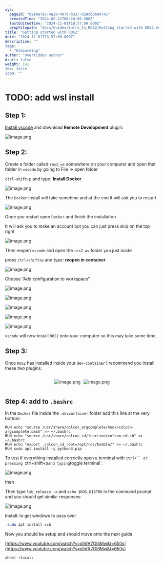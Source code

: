 ```yaml
---
sys:
  pageId: "89e0a78c-4e2b-4070-b327-d28cb0694742"
  createdTime: "2024-08-21T00:24:00.000Z"
  lastEditedTime: "2024-11-01T18:57:00.000Z"
  propFilepath: "docs/Guides/intro_to_ROS2/Getting started with ROS2.md"
title: "Getting started with ROS2"
date: "2024-11-01T18:57:00.000Z"
description: ""
tags:
  - "Onboarding"
author: "Overridden author"
draft: false
weight: 141
toc: false
icon: ""
---
```


# TODO: add wsl install

## Step 1:

[Install vscode](https://code.visualstudio.com/download) and download **Remote Development** plugin:

![image.png](https://prod-files-secure.s3.us-west-2.amazonaws.com/d518164a-d88e-44d1-a4ee-3adb3bd8bce0/efb52993-1881-4a40-b95e-6f020334f022/image.png?X-Amz-Algorithm=AWS4-HMAC-SHA256&X-Amz-Content-Sha256=UNSIGNED-PAYLOAD&X-Amz-Credential=ASIAZI2LB46622SYFUAZ%2F20250411%2Fus-west-2%2Fs3%2Faws4_request&X-Amz-Date=20250411T061223Z&X-Amz-Expires=3600&X-Amz-Security-Token=IQoJb3JpZ2luX2VjED4aCXVzLXdlc3QtMiJIMEYCIQDG9JdIeyo3Uv5S5Ptqo3d4XdMFyzQ8PxUqRMaeT7TGOgIhALm3OnmSh3YsRhBx98NOa06oXIpg4EwMnq%2BMHeMhgz0EKogECLf%2F%2F%2F%2F%2F%2F%2F%2F%2F%2FwEQABoMNjM3NDIzMTgzODA1Igw0HiEniSY6FvPapw4q3APOjVcQ%2BN0g%2B3cnHxhFysCMX3wr6Bn53ZKOFkeXGwIRdUgEgMS5qFFlsEC6fuLDcVznTbn81ffki1dF%2FTiRXmtglr3fVyTjI0YbGmNPjovPQBgSXeURoOrJpcPMjAOMaMl6CJ1VDkCFpDWCKBZgNlhG0ox6p9R7RkNzWwRpPtrpagkQTlnGI0zOG%2FA28pjmiJYUtXX3Y8or9pRvIyyVi9BgbKuFvCxe%2BFLS%2FRkuua%2FHnP2WItwPp1lF57guN4nE4N1nFoQtJJRmBW3jbISZNIGboMVPanmrALRnFa3vhUGJrCD6gFEtacPnNXHsVxa10m%2FuDQdHqJz97uW3%2BTLyU4wSXcnqijQ9YfKWbj6rAFuzPwHB13vAgvM0%2F3pO67NCCaZgYsv%2ByFOFD1s0qxoznFmFbjGZSYB%2BWY5vUu3D5Qvy7CmG18GJfak274qnb8QXAgSz3BLQRtzhklIbE%2FrNY6ZO5udg0UpL4IzwgAKWplUcKJZ096PP9iOnKpv0I6T0Yl8ddsn9kqGBLX1H62EmOLGFxEgsCvpd6IGL7AM%2FE5YvQ1BarjHiY2UwWXikyIBUO9dwzN12BS4PLfGCZQW7K2Un5HqcEGTSHnhyHcvD2up56u9G1HMN6SeuNRiSBDDp3eK%2FBjqkAW6H4h8YCZ1QQkCb1HWVq1m95vVUwiq3PjXN5vWr%2BwujiHrurSwf666w3qVDAHZx6%2F69qIPlPBF0eeHIwHesJsJisXEjJOiMngTRICKAWilYu9JBIiY%2F8%2FFfI3k9eo430MPlfafKswfA8DCw0OT4POJaw6JvudBqBV8vwBjFfzus8Rmh6tpXE7yUwCJwtBmnumTuJh7q1x1abYUcZXWObZAHUYwL&X-Amz-Signature=01e270af9301f49676e3fc1d8cd835c9855953e57000fe46ab43921dc32b20da&X-Amz-SignedHeaders=host&x-id=GetObject)

## Step 2:

Create a folder called `ros2_ws` somewhere on your computer and open that folder in `vscode` by going to File → open folder 

`ctrl+shift+p` and type: **Install Docker**

![image.png](https://prod-files-secure.s3.us-west-2.amazonaws.com/d518164a-d88e-44d1-a4ee-3adb3bd8bce0/2269dc0e-1cd5-47ff-bceb-c04ad9b2eab0/image.png?X-Amz-Algorithm=AWS4-HMAC-SHA256&X-Amz-Content-Sha256=UNSIGNED-PAYLOAD&X-Amz-Credential=ASIAZI2LB46622SYFUAZ%2F20250411%2Fus-west-2%2Fs3%2Faws4_request&X-Amz-Date=20250411T061223Z&X-Amz-Expires=3600&X-Amz-Security-Token=IQoJb3JpZ2luX2VjED4aCXVzLXdlc3QtMiJIMEYCIQDG9JdIeyo3Uv5S5Ptqo3d4XdMFyzQ8PxUqRMaeT7TGOgIhALm3OnmSh3YsRhBx98NOa06oXIpg4EwMnq%2BMHeMhgz0EKogECLf%2F%2F%2F%2F%2F%2F%2F%2F%2F%2FwEQABoMNjM3NDIzMTgzODA1Igw0HiEniSY6FvPapw4q3APOjVcQ%2BN0g%2B3cnHxhFysCMX3wr6Bn53ZKOFkeXGwIRdUgEgMS5qFFlsEC6fuLDcVznTbn81ffki1dF%2FTiRXmtglr3fVyTjI0YbGmNPjovPQBgSXeURoOrJpcPMjAOMaMl6CJ1VDkCFpDWCKBZgNlhG0ox6p9R7RkNzWwRpPtrpagkQTlnGI0zOG%2FA28pjmiJYUtXX3Y8or9pRvIyyVi9BgbKuFvCxe%2BFLS%2FRkuua%2FHnP2WItwPp1lF57guN4nE4N1nFoQtJJRmBW3jbISZNIGboMVPanmrALRnFa3vhUGJrCD6gFEtacPnNXHsVxa10m%2FuDQdHqJz97uW3%2BTLyU4wSXcnqijQ9YfKWbj6rAFuzPwHB13vAgvM0%2F3pO67NCCaZgYsv%2ByFOFD1s0qxoznFmFbjGZSYB%2BWY5vUu3D5Qvy7CmG18GJfak274qnb8QXAgSz3BLQRtzhklIbE%2FrNY6ZO5udg0UpL4IzwgAKWplUcKJZ096PP9iOnKpv0I6T0Yl8ddsn9kqGBLX1H62EmOLGFxEgsCvpd6IGL7AM%2FE5YvQ1BarjHiY2UwWXikyIBUO9dwzN12BS4PLfGCZQW7K2Un5HqcEGTSHnhyHcvD2up56u9G1HMN6SeuNRiSBDDp3eK%2FBjqkAW6H4h8YCZ1QQkCb1HWVq1m95vVUwiq3PjXN5vWr%2BwujiHrurSwf666w3qVDAHZx6%2F69qIPlPBF0eeHIwHesJsJisXEjJOiMngTRICKAWilYu9JBIiY%2F8%2FFfI3k9eo430MPlfafKswfA8DCw0OT4POJaw6JvudBqBV8vwBjFfzus8Rmh6tpXE7yUwCJwtBmnumTuJh7q1x1abYUcZXWObZAHUYwL&X-Amz-Signature=42dcc86d3a6c603dcdf7a403a2dae22c62a0c8f02d20b142dbb6e9f3441a156e&X-Amz-SignedHeaders=host&x-id=GetObject)

The `Docker` install will take sometime and at the end it will ask you to restart

![image.png](https://prod-files-secure.s3.us-west-2.amazonaws.com/d518164a-d88e-44d1-a4ee-3adb3bd8bce0/ed233f78-be33-4b1f-b89c-9c346c0e961e/image.png?X-Amz-Algorithm=AWS4-HMAC-SHA256&X-Amz-Content-Sha256=UNSIGNED-PAYLOAD&X-Amz-Credential=ASIAZI2LB46622SYFUAZ%2F20250411%2Fus-west-2%2Fs3%2Faws4_request&X-Amz-Date=20250411T061223Z&X-Amz-Expires=3600&X-Amz-Security-Token=IQoJb3JpZ2luX2VjED4aCXVzLXdlc3QtMiJIMEYCIQDG9JdIeyo3Uv5S5Ptqo3d4XdMFyzQ8PxUqRMaeT7TGOgIhALm3OnmSh3YsRhBx98NOa06oXIpg4EwMnq%2BMHeMhgz0EKogECLf%2F%2F%2F%2F%2F%2F%2F%2F%2F%2FwEQABoMNjM3NDIzMTgzODA1Igw0HiEniSY6FvPapw4q3APOjVcQ%2BN0g%2B3cnHxhFysCMX3wr6Bn53ZKOFkeXGwIRdUgEgMS5qFFlsEC6fuLDcVznTbn81ffki1dF%2FTiRXmtglr3fVyTjI0YbGmNPjovPQBgSXeURoOrJpcPMjAOMaMl6CJ1VDkCFpDWCKBZgNlhG0ox6p9R7RkNzWwRpPtrpagkQTlnGI0zOG%2FA28pjmiJYUtXX3Y8or9pRvIyyVi9BgbKuFvCxe%2BFLS%2FRkuua%2FHnP2WItwPp1lF57guN4nE4N1nFoQtJJRmBW3jbISZNIGboMVPanmrALRnFa3vhUGJrCD6gFEtacPnNXHsVxa10m%2FuDQdHqJz97uW3%2BTLyU4wSXcnqijQ9YfKWbj6rAFuzPwHB13vAgvM0%2F3pO67NCCaZgYsv%2ByFOFD1s0qxoznFmFbjGZSYB%2BWY5vUu3D5Qvy7CmG18GJfak274qnb8QXAgSz3BLQRtzhklIbE%2FrNY6ZO5udg0UpL4IzwgAKWplUcKJZ096PP9iOnKpv0I6T0Yl8ddsn9kqGBLX1H62EmOLGFxEgsCvpd6IGL7AM%2FE5YvQ1BarjHiY2UwWXikyIBUO9dwzN12BS4PLfGCZQW7K2Un5HqcEGTSHnhyHcvD2up56u9G1HMN6SeuNRiSBDDp3eK%2FBjqkAW6H4h8YCZ1QQkCb1HWVq1m95vVUwiq3PjXN5vWr%2BwujiHrurSwf666w3qVDAHZx6%2F69qIPlPBF0eeHIwHesJsJisXEjJOiMngTRICKAWilYu9JBIiY%2F8%2FFfI3k9eo430MPlfafKswfA8DCw0OT4POJaw6JvudBqBV8vwBjFfzus8Rmh6tpXE7yUwCJwtBmnumTuJh7q1x1abYUcZXWObZAHUYwL&X-Amz-Signature=f32e61345468d689301dd56bc582183c4e0bef9b91048f5a285279de82946faa&X-Amz-SignedHeaders=host&x-id=GetObject)

Once you restart open `Docker` and finish the installation

It will ask you to make an account but you can just press skip on the top right

![image.png](https://prod-files-secure.s3.us-west-2.amazonaws.com/d518164a-d88e-44d1-a4ee-3adb3bd8bce0/21010ad9-1659-4fd9-9f59-9932a09b2a3d/image.png?X-Amz-Algorithm=AWS4-HMAC-SHA256&X-Amz-Content-Sha256=UNSIGNED-PAYLOAD&X-Amz-Credential=ASIAZI2LB46622SYFUAZ%2F20250411%2Fus-west-2%2Fs3%2Faws4_request&X-Amz-Date=20250411T061223Z&X-Amz-Expires=3600&X-Amz-Security-Token=IQoJb3JpZ2luX2VjED4aCXVzLXdlc3QtMiJIMEYCIQDG9JdIeyo3Uv5S5Ptqo3d4XdMFyzQ8PxUqRMaeT7TGOgIhALm3OnmSh3YsRhBx98NOa06oXIpg4EwMnq%2BMHeMhgz0EKogECLf%2F%2F%2F%2F%2F%2F%2F%2F%2F%2FwEQABoMNjM3NDIzMTgzODA1Igw0HiEniSY6FvPapw4q3APOjVcQ%2BN0g%2B3cnHxhFysCMX3wr6Bn53ZKOFkeXGwIRdUgEgMS5qFFlsEC6fuLDcVznTbn81ffki1dF%2FTiRXmtglr3fVyTjI0YbGmNPjovPQBgSXeURoOrJpcPMjAOMaMl6CJ1VDkCFpDWCKBZgNlhG0ox6p9R7RkNzWwRpPtrpagkQTlnGI0zOG%2FA28pjmiJYUtXX3Y8or9pRvIyyVi9BgbKuFvCxe%2BFLS%2FRkuua%2FHnP2WItwPp1lF57guN4nE4N1nFoQtJJRmBW3jbISZNIGboMVPanmrALRnFa3vhUGJrCD6gFEtacPnNXHsVxa10m%2FuDQdHqJz97uW3%2BTLyU4wSXcnqijQ9YfKWbj6rAFuzPwHB13vAgvM0%2F3pO67NCCaZgYsv%2ByFOFD1s0qxoznFmFbjGZSYB%2BWY5vUu3D5Qvy7CmG18GJfak274qnb8QXAgSz3BLQRtzhklIbE%2FrNY6ZO5udg0UpL4IzwgAKWplUcKJZ096PP9iOnKpv0I6T0Yl8ddsn9kqGBLX1H62EmOLGFxEgsCvpd6IGL7AM%2FE5YvQ1BarjHiY2UwWXikyIBUO9dwzN12BS4PLfGCZQW7K2Un5HqcEGTSHnhyHcvD2up56u9G1HMN6SeuNRiSBDDp3eK%2FBjqkAW6H4h8YCZ1QQkCb1HWVq1m95vVUwiq3PjXN5vWr%2BwujiHrurSwf666w3qVDAHZx6%2F69qIPlPBF0eeHIwHesJsJisXEjJOiMngTRICKAWilYu9JBIiY%2F8%2FFfI3k9eo430MPlfafKswfA8DCw0OT4POJaw6JvudBqBV8vwBjFfzus8Rmh6tpXE7yUwCJwtBmnumTuJh7q1x1abYUcZXWObZAHUYwL&X-Amz-Signature=948acc99886b9101ec8377e1d5e083dcde00fecc8f9c1104068d4f861c1bdeaf&X-Amz-SignedHeaders=host&x-id=GetObject)

Then reopen `vscode` and open the `ros2_ws` folder you just made

press `ctrl+shift+p` and type: **reopen in container**

![image.png](https://prod-files-secure.s3.us-west-2.amazonaws.com/d518164a-d88e-44d1-a4ee-3adb3bd8bce0/4e93b8c2-41ad-488c-8095-c74205196118/image.png?X-Amz-Algorithm=AWS4-HMAC-SHA256&X-Amz-Content-Sha256=UNSIGNED-PAYLOAD&X-Amz-Credential=ASIAZI2LB46622SYFUAZ%2F20250411%2Fus-west-2%2Fs3%2Faws4_request&X-Amz-Date=20250411T061223Z&X-Amz-Expires=3600&X-Amz-Security-Token=IQoJb3JpZ2luX2VjED4aCXVzLXdlc3QtMiJIMEYCIQDG9JdIeyo3Uv5S5Ptqo3d4XdMFyzQ8PxUqRMaeT7TGOgIhALm3OnmSh3YsRhBx98NOa06oXIpg4EwMnq%2BMHeMhgz0EKogECLf%2F%2F%2F%2F%2F%2F%2F%2F%2F%2FwEQABoMNjM3NDIzMTgzODA1Igw0HiEniSY6FvPapw4q3APOjVcQ%2BN0g%2B3cnHxhFysCMX3wr6Bn53ZKOFkeXGwIRdUgEgMS5qFFlsEC6fuLDcVznTbn81ffki1dF%2FTiRXmtglr3fVyTjI0YbGmNPjovPQBgSXeURoOrJpcPMjAOMaMl6CJ1VDkCFpDWCKBZgNlhG0ox6p9R7RkNzWwRpPtrpagkQTlnGI0zOG%2FA28pjmiJYUtXX3Y8or9pRvIyyVi9BgbKuFvCxe%2BFLS%2FRkuua%2FHnP2WItwPp1lF57guN4nE4N1nFoQtJJRmBW3jbISZNIGboMVPanmrALRnFa3vhUGJrCD6gFEtacPnNXHsVxa10m%2FuDQdHqJz97uW3%2BTLyU4wSXcnqijQ9YfKWbj6rAFuzPwHB13vAgvM0%2F3pO67NCCaZgYsv%2ByFOFD1s0qxoznFmFbjGZSYB%2BWY5vUu3D5Qvy7CmG18GJfak274qnb8QXAgSz3BLQRtzhklIbE%2FrNY6ZO5udg0UpL4IzwgAKWplUcKJZ096PP9iOnKpv0I6T0Yl8ddsn9kqGBLX1H62EmOLGFxEgsCvpd6IGL7AM%2FE5YvQ1BarjHiY2UwWXikyIBUO9dwzN12BS4PLfGCZQW7K2Un5HqcEGTSHnhyHcvD2up56u9G1HMN6SeuNRiSBDDp3eK%2FBjqkAW6H4h8YCZ1QQkCb1HWVq1m95vVUwiq3PjXN5vWr%2BwujiHrurSwf666w3qVDAHZx6%2F69qIPlPBF0eeHIwHesJsJisXEjJOiMngTRICKAWilYu9JBIiY%2F8%2FFfI3k9eo430MPlfafKswfA8DCw0OT4POJaw6JvudBqBV8vwBjFfzus8Rmh6tpXE7yUwCJwtBmnumTuJh7q1x1abYUcZXWObZAHUYwL&X-Amz-Signature=1e5e56ca263da2fb07603bf8667d5228b5cb9a0e86650056513641294bc9a3cf&X-Amz-SignedHeaders=host&x-id=GetObject)

Choose “Add configuration to workspace”

![image.png](https://prod-files-secure.s3.us-west-2.amazonaws.com/d518164a-d88e-44d1-a4ee-3adb3bd8bce0/9560b282-5060-4989-ba37-97e7b2c22476/image.png?X-Amz-Algorithm=AWS4-HMAC-SHA256&X-Amz-Content-Sha256=UNSIGNED-PAYLOAD&X-Amz-Credential=ASIAZI2LB46622SYFUAZ%2F20250411%2Fus-west-2%2Fs3%2Faws4_request&X-Amz-Date=20250411T061223Z&X-Amz-Expires=3600&X-Amz-Security-Token=IQoJb3JpZ2luX2VjED4aCXVzLXdlc3QtMiJIMEYCIQDG9JdIeyo3Uv5S5Ptqo3d4XdMFyzQ8PxUqRMaeT7TGOgIhALm3OnmSh3YsRhBx98NOa06oXIpg4EwMnq%2BMHeMhgz0EKogECLf%2F%2F%2F%2F%2F%2F%2F%2F%2F%2FwEQABoMNjM3NDIzMTgzODA1Igw0HiEniSY6FvPapw4q3APOjVcQ%2BN0g%2B3cnHxhFysCMX3wr6Bn53ZKOFkeXGwIRdUgEgMS5qFFlsEC6fuLDcVznTbn81ffki1dF%2FTiRXmtglr3fVyTjI0YbGmNPjovPQBgSXeURoOrJpcPMjAOMaMl6CJ1VDkCFpDWCKBZgNlhG0ox6p9R7RkNzWwRpPtrpagkQTlnGI0zOG%2FA28pjmiJYUtXX3Y8or9pRvIyyVi9BgbKuFvCxe%2BFLS%2FRkuua%2FHnP2WItwPp1lF57guN4nE4N1nFoQtJJRmBW3jbISZNIGboMVPanmrALRnFa3vhUGJrCD6gFEtacPnNXHsVxa10m%2FuDQdHqJz97uW3%2BTLyU4wSXcnqijQ9YfKWbj6rAFuzPwHB13vAgvM0%2F3pO67NCCaZgYsv%2ByFOFD1s0qxoznFmFbjGZSYB%2BWY5vUu3D5Qvy7CmG18GJfak274qnb8QXAgSz3BLQRtzhklIbE%2FrNY6ZO5udg0UpL4IzwgAKWplUcKJZ096PP9iOnKpv0I6T0Yl8ddsn9kqGBLX1H62EmOLGFxEgsCvpd6IGL7AM%2FE5YvQ1BarjHiY2UwWXikyIBUO9dwzN12BS4PLfGCZQW7K2Un5HqcEGTSHnhyHcvD2up56u9G1HMN6SeuNRiSBDDp3eK%2FBjqkAW6H4h8YCZ1QQkCb1HWVq1m95vVUwiq3PjXN5vWr%2BwujiHrurSwf666w3qVDAHZx6%2F69qIPlPBF0eeHIwHesJsJisXEjJOiMngTRICKAWilYu9JBIiY%2F8%2FFfI3k9eo430MPlfafKswfA8DCw0OT4POJaw6JvudBqBV8vwBjFfzus8Rmh6tpXE7yUwCJwtBmnumTuJh7q1x1abYUcZXWObZAHUYwL&X-Amz-Signature=63bc24f013e26b84333722a3408bfddbda35271e8a276548bd0a32ce78ed8048&X-Amz-SignedHeaders=host&x-id=GetObject)

![image.png](https://prod-files-secure.s3.us-west-2.amazonaws.com/d518164a-d88e-44d1-a4ee-3adb3bd8bce0/2ee63f81-886b-48e8-a553-dc6e5eac99e4/image.png?X-Amz-Algorithm=AWS4-HMAC-SHA256&X-Amz-Content-Sha256=UNSIGNED-PAYLOAD&X-Amz-Credential=ASIAZI2LB46622SYFUAZ%2F20250411%2Fus-west-2%2Fs3%2Faws4_request&X-Amz-Date=20250411T061223Z&X-Amz-Expires=3600&X-Amz-Security-Token=IQoJb3JpZ2luX2VjED4aCXVzLXdlc3QtMiJIMEYCIQDG9JdIeyo3Uv5S5Ptqo3d4XdMFyzQ8PxUqRMaeT7TGOgIhALm3OnmSh3YsRhBx98NOa06oXIpg4EwMnq%2BMHeMhgz0EKogECLf%2F%2F%2F%2F%2F%2F%2F%2F%2F%2FwEQABoMNjM3NDIzMTgzODA1Igw0HiEniSY6FvPapw4q3APOjVcQ%2BN0g%2B3cnHxhFysCMX3wr6Bn53ZKOFkeXGwIRdUgEgMS5qFFlsEC6fuLDcVznTbn81ffki1dF%2FTiRXmtglr3fVyTjI0YbGmNPjovPQBgSXeURoOrJpcPMjAOMaMl6CJ1VDkCFpDWCKBZgNlhG0ox6p9R7RkNzWwRpPtrpagkQTlnGI0zOG%2FA28pjmiJYUtXX3Y8or9pRvIyyVi9BgbKuFvCxe%2BFLS%2FRkuua%2FHnP2WItwPp1lF57guN4nE4N1nFoQtJJRmBW3jbISZNIGboMVPanmrALRnFa3vhUGJrCD6gFEtacPnNXHsVxa10m%2FuDQdHqJz97uW3%2BTLyU4wSXcnqijQ9YfKWbj6rAFuzPwHB13vAgvM0%2F3pO67NCCaZgYsv%2ByFOFD1s0qxoznFmFbjGZSYB%2BWY5vUu3D5Qvy7CmG18GJfak274qnb8QXAgSz3BLQRtzhklIbE%2FrNY6ZO5udg0UpL4IzwgAKWplUcKJZ096PP9iOnKpv0I6T0Yl8ddsn9kqGBLX1H62EmOLGFxEgsCvpd6IGL7AM%2FE5YvQ1BarjHiY2UwWXikyIBUO9dwzN12BS4PLfGCZQW7K2Un5HqcEGTSHnhyHcvD2up56u9G1HMN6SeuNRiSBDDp3eK%2FBjqkAW6H4h8YCZ1QQkCb1HWVq1m95vVUwiq3PjXN5vWr%2BwujiHrurSwf666w3qVDAHZx6%2F69qIPlPBF0eeHIwHesJsJisXEjJOiMngTRICKAWilYu9JBIiY%2F8%2FFfI3k9eo430MPlfafKswfA8DCw0OT4POJaw6JvudBqBV8vwBjFfzus8Rmh6tpXE7yUwCJwtBmnumTuJh7q1x1abYUcZXWObZAHUYwL&X-Amz-Signature=10f2671b78ce820a1154ebd61f7dda557c039a2eaa78cc85e5c0d3768efc46ea&X-Amz-SignedHeaders=host&x-id=GetObject)

![image.png](https://prod-files-secure.s3.us-west-2.amazonaws.com/d518164a-d88e-44d1-a4ee-3adb3bd8bce0/ae1580b2-b048-407e-aed9-b584224a7a04/image.png?X-Amz-Algorithm=AWS4-HMAC-SHA256&X-Amz-Content-Sha256=UNSIGNED-PAYLOAD&X-Amz-Credential=ASIAZI2LB46622SYFUAZ%2F20250411%2Fus-west-2%2Fs3%2Faws4_request&X-Amz-Date=20250411T061223Z&X-Amz-Expires=3600&X-Amz-Security-Token=IQoJb3JpZ2luX2VjED4aCXVzLXdlc3QtMiJIMEYCIQDG9JdIeyo3Uv5S5Ptqo3d4XdMFyzQ8PxUqRMaeT7TGOgIhALm3OnmSh3YsRhBx98NOa06oXIpg4EwMnq%2BMHeMhgz0EKogECLf%2F%2F%2F%2F%2F%2F%2F%2F%2F%2FwEQABoMNjM3NDIzMTgzODA1Igw0HiEniSY6FvPapw4q3APOjVcQ%2BN0g%2B3cnHxhFysCMX3wr6Bn53ZKOFkeXGwIRdUgEgMS5qFFlsEC6fuLDcVznTbn81ffki1dF%2FTiRXmtglr3fVyTjI0YbGmNPjovPQBgSXeURoOrJpcPMjAOMaMl6CJ1VDkCFpDWCKBZgNlhG0ox6p9R7RkNzWwRpPtrpagkQTlnGI0zOG%2FA28pjmiJYUtXX3Y8or9pRvIyyVi9BgbKuFvCxe%2BFLS%2FRkuua%2FHnP2WItwPp1lF57guN4nE4N1nFoQtJJRmBW3jbISZNIGboMVPanmrALRnFa3vhUGJrCD6gFEtacPnNXHsVxa10m%2FuDQdHqJz97uW3%2BTLyU4wSXcnqijQ9YfKWbj6rAFuzPwHB13vAgvM0%2F3pO67NCCaZgYsv%2ByFOFD1s0qxoznFmFbjGZSYB%2BWY5vUu3D5Qvy7CmG18GJfak274qnb8QXAgSz3BLQRtzhklIbE%2FrNY6ZO5udg0UpL4IzwgAKWplUcKJZ096PP9iOnKpv0I6T0Yl8ddsn9kqGBLX1H62EmOLGFxEgsCvpd6IGL7AM%2FE5YvQ1BarjHiY2UwWXikyIBUO9dwzN12BS4PLfGCZQW7K2Un5HqcEGTSHnhyHcvD2up56u9G1HMN6SeuNRiSBDDp3eK%2FBjqkAW6H4h8YCZ1QQkCb1HWVq1m95vVUwiq3PjXN5vWr%2BwujiHrurSwf666w3qVDAHZx6%2F69qIPlPBF0eeHIwHesJsJisXEjJOiMngTRICKAWilYu9JBIiY%2F8%2FFfI3k9eo430MPlfafKswfA8DCw0OT4POJaw6JvudBqBV8vwBjFfzus8Rmh6tpXE7yUwCJwtBmnumTuJh7q1x1abYUcZXWObZAHUYwL&X-Amz-Signature=1a6c63e06bc8c503d8d85f896da1599a2f9ab4792a2cda9d1e94d80b932225f4&X-Amz-SignedHeaders=host&x-id=GetObject)

![image.png](https://prod-files-secure.s3.us-west-2.amazonaws.com/d518164a-d88e-44d1-a4ee-3adb3bd8bce0/53255b28-f75e-430f-b9e3-c0ac8577e42b/image.png?X-Amz-Algorithm=AWS4-HMAC-SHA256&X-Amz-Content-Sha256=UNSIGNED-PAYLOAD&X-Amz-Credential=ASIAZI2LB46622SYFUAZ%2F20250411%2Fus-west-2%2Fs3%2Faws4_request&X-Amz-Date=20250411T061223Z&X-Amz-Expires=3600&X-Amz-Security-Token=IQoJb3JpZ2luX2VjED4aCXVzLXdlc3QtMiJIMEYCIQDG9JdIeyo3Uv5S5Ptqo3d4XdMFyzQ8PxUqRMaeT7TGOgIhALm3OnmSh3YsRhBx98NOa06oXIpg4EwMnq%2BMHeMhgz0EKogECLf%2F%2F%2F%2F%2F%2F%2F%2F%2F%2FwEQABoMNjM3NDIzMTgzODA1Igw0HiEniSY6FvPapw4q3APOjVcQ%2BN0g%2B3cnHxhFysCMX3wr6Bn53ZKOFkeXGwIRdUgEgMS5qFFlsEC6fuLDcVznTbn81ffki1dF%2FTiRXmtglr3fVyTjI0YbGmNPjovPQBgSXeURoOrJpcPMjAOMaMl6CJ1VDkCFpDWCKBZgNlhG0ox6p9R7RkNzWwRpPtrpagkQTlnGI0zOG%2FA28pjmiJYUtXX3Y8or9pRvIyyVi9BgbKuFvCxe%2BFLS%2FRkuua%2FHnP2WItwPp1lF57guN4nE4N1nFoQtJJRmBW3jbISZNIGboMVPanmrALRnFa3vhUGJrCD6gFEtacPnNXHsVxa10m%2FuDQdHqJz97uW3%2BTLyU4wSXcnqijQ9YfKWbj6rAFuzPwHB13vAgvM0%2F3pO67NCCaZgYsv%2ByFOFD1s0qxoznFmFbjGZSYB%2BWY5vUu3D5Qvy7CmG18GJfak274qnb8QXAgSz3BLQRtzhklIbE%2FrNY6ZO5udg0UpL4IzwgAKWplUcKJZ096PP9iOnKpv0I6T0Yl8ddsn9kqGBLX1H62EmOLGFxEgsCvpd6IGL7AM%2FE5YvQ1BarjHiY2UwWXikyIBUO9dwzN12BS4PLfGCZQW7K2Un5HqcEGTSHnhyHcvD2up56u9G1HMN6SeuNRiSBDDp3eK%2FBjqkAW6H4h8YCZ1QQkCb1HWVq1m95vVUwiq3PjXN5vWr%2BwujiHrurSwf666w3qVDAHZx6%2F69qIPlPBF0eeHIwHesJsJisXEjJOiMngTRICKAWilYu9JBIiY%2F8%2FFfI3k9eo430MPlfafKswfA8DCw0OT4POJaw6JvudBqBV8vwBjFfzus8Rmh6tpXE7yUwCJwtBmnumTuJh7q1x1abYUcZXWObZAHUYwL&X-Amz-Signature=275da66ac3ced1f9350a1a11edcee93677c8765ef2c12e89740b4ac6018cd071&X-Amz-SignedHeaders=host&x-id=GetObject)

![image.png](https://prod-files-secure.s3.us-west-2.amazonaws.com/d518164a-d88e-44d1-a4ee-3adb3bd8bce0/7c562767-5af9-4ffb-97d1-327bcdf4ee00/image.png?X-Amz-Algorithm=AWS4-HMAC-SHA256&X-Amz-Content-Sha256=UNSIGNED-PAYLOAD&X-Amz-Credential=ASIAZI2LB46622SYFUAZ%2F20250411%2Fus-west-2%2Fs3%2Faws4_request&X-Amz-Date=20250411T061223Z&X-Amz-Expires=3600&X-Amz-Security-Token=IQoJb3JpZ2luX2VjED4aCXVzLXdlc3QtMiJIMEYCIQDG9JdIeyo3Uv5S5Ptqo3d4XdMFyzQ8PxUqRMaeT7TGOgIhALm3OnmSh3YsRhBx98NOa06oXIpg4EwMnq%2BMHeMhgz0EKogECLf%2F%2F%2F%2F%2F%2F%2F%2F%2F%2FwEQABoMNjM3NDIzMTgzODA1Igw0HiEniSY6FvPapw4q3APOjVcQ%2BN0g%2B3cnHxhFysCMX3wr6Bn53ZKOFkeXGwIRdUgEgMS5qFFlsEC6fuLDcVznTbn81ffki1dF%2FTiRXmtglr3fVyTjI0YbGmNPjovPQBgSXeURoOrJpcPMjAOMaMl6CJ1VDkCFpDWCKBZgNlhG0ox6p9R7RkNzWwRpPtrpagkQTlnGI0zOG%2FA28pjmiJYUtXX3Y8or9pRvIyyVi9BgbKuFvCxe%2BFLS%2FRkuua%2FHnP2WItwPp1lF57guN4nE4N1nFoQtJJRmBW3jbISZNIGboMVPanmrALRnFa3vhUGJrCD6gFEtacPnNXHsVxa10m%2FuDQdHqJz97uW3%2BTLyU4wSXcnqijQ9YfKWbj6rAFuzPwHB13vAgvM0%2F3pO67NCCaZgYsv%2ByFOFD1s0qxoznFmFbjGZSYB%2BWY5vUu3D5Qvy7CmG18GJfak274qnb8QXAgSz3BLQRtzhklIbE%2FrNY6ZO5udg0UpL4IzwgAKWplUcKJZ096PP9iOnKpv0I6T0Yl8ddsn9kqGBLX1H62EmOLGFxEgsCvpd6IGL7AM%2FE5YvQ1BarjHiY2UwWXikyIBUO9dwzN12BS4PLfGCZQW7K2Un5HqcEGTSHnhyHcvD2up56u9G1HMN6SeuNRiSBDDp3eK%2FBjqkAW6H4h8YCZ1QQkCb1HWVq1m95vVUwiq3PjXN5vWr%2BwujiHrurSwf666w3qVDAHZx6%2F69qIPlPBF0eeHIwHesJsJisXEjJOiMngTRICKAWilYu9JBIiY%2F8%2FFfI3k9eo430MPlfafKswfA8DCw0OT4POJaw6JvudBqBV8vwBjFfzus8Rmh6tpXE7yUwCJwtBmnumTuJh7q1x1abYUcZXWObZAHUYwL&X-Amz-Signature=319a40220a81fece5086d2a15d7bef15df3c86627a8c53f3db23b235afaf0504&X-Amz-SignedHeaders=host&x-id=GetObject)

`vscode` will now install `ROS2` onto your computer so this may take some time.

## Step 3:

Once `ROS2` has installed inside your `dev-container` I recommend you install these two plugins:

<div style="display: flex;flex-direction: row; column-gap:10px; max-width: 630px;justify-content: center;">
<div>

![image.png](https://prod-files-secure.s3.us-west-2.amazonaws.com/d518164a-d88e-44d1-a4ee-3adb3bd8bce0/3fc3d550-5a54-4ba1-ba6b-faa01cdb7369/image.png?X-Amz-Algorithm=AWS4-HMAC-SHA256&X-Amz-Content-Sha256=UNSIGNED-PAYLOAD&X-Amz-Credential=ASIAZI2LB466VPGQLRPU%2F20250411%2Fus-west-2%2Fs3%2Faws4_request&X-Amz-Date=20250411T061224Z&X-Amz-Expires=3600&X-Amz-Security-Token=IQoJb3JpZ2luX2VjED4aCXVzLXdlc3QtMiJGMEQCIHFmrzLJDoeEBx78Ohx8RFuMpbqIYRo4EwbziBekrbq8AiAztaoTFFuYZgIFHFxe17gkdsYbm6QXoZhp2BdsA0AeFiqIBAi3%2F%2F%2F%2F%2F%2F%2F%2F%2F%2F8BEAAaDDYzNzQyMzE4MzgwNSIMTkVTS%2B%2FWqzPIiuh%2FKtwD6U68WrSe71DlwmxWmn%2FF1dJTZGmI7aNY6YZ57TkDYF8c%2BWUuJzHdoc5TNQAd%2BbXXiv19LeT%2FByCFui9eG70q6osqag%2FhEIMEskr2mMKiiBp1GKVGCgsB%2FVFN4C67Ck2d7CBwN%2BkR323rG5pdczYvXcaweANW4%2BzvvjSiqcP%2FQoI%2B6T%2FLZ97LIrWt0%2BaN87iNpmxdGzzzkXUlrzCwCNQVHiP9o3gdh5y8MoZ3K91MdUZCkhm%2BSREqsGpU5ksNL75KQAx0nParYUvWdPC5TAZQ1fgL9vfzdWBqCDcq00fQ4umwwURxnHTdUlS2WZxfS5NMw6eUp79VzrgYTFq7I%2FF3vfSLlZPmQqM84r991KxCHPCK7DO36ll6LLvqrbdp%2FtpLC8hFKNrRvVs7hjyWsJHqGRAQoDZMN85IE0HTOGlK4SVR8JMIp7KzpxQZwnLNaMxQPMv%2FJuplQwEMnfrseI1pCElXO%2FQ958HHYWhLC1lA%2BwQ2dH9TqGmdgC%2BxD0fP1ULGN%2B7zB%2BvuKLrnzg%2FQ8OIWNIFlnQTs2tX0EqX4Z634G3%2F%2F%2FcweI6AP5XdeaAqPexQeCSFfdw60gn4fBCzuc5UHdJV36CN2L4aatz67JboWD9MDkIfsrxUlI9hIqu8wwN3ivwY6pgHN21%2FapAl8Urnc29HOwehODCptRgvlmDvhuI65n3IzoPoCUoqhOjBBMy0SpTWoTgZmAbVarM28A8%2FMzkL7GQ6wdPDdCXwGUrY1H6%2FUSlayNVbJvCb%2FBvPW7oRuIfJB6yUt%2FK%2B9AYR3pybl2PkNuBtx9DEGoWrIQ3aYMvh9ZK%2B01s63GdeWTg6QBW0fXaWA9SaXW7Gg%2FQWPYsVDgnvpfB6X60EKoWaS&X-Amz-Signature=c6da3aea04ad521c2ba41281491709866f77c0079ddaf1512655da05c308f2e5&X-Amz-SignedHeaders=host&x-id=GetObject)

</div>
<div>

![image.png](https://prod-files-secure.s3.us-west-2.amazonaws.com/d518164a-d88e-44d1-a4ee-3adb3bd8bce0/d994cc66-13c2-4093-a5a3-f84cf4601a82/image.png?X-Amz-Algorithm=AWS4-HMAC-SHA256&X-Amz-Content-Sha256=UNSIGNED-PAYLOAD&X-Amz-Credential=ASIAZI2LB466UFBZ5674%2F20250411%2Fus-west-2%2Fs3%2Faws4_request&X-Amz-Date=20250411T061224Z&X-Amz-Expires=3600&X-Amz-Security-Token=IQoJb3JpZ2luX2VjED4aCXVzLXdlc3QtMiJHMEUCIAWdvfjR3eDNkSxxbchjcrHg9KqgKvDVrzTiy36waJVlAiEAirKjvfX1e%2Bb5HN2FpJYqYRcO04AUUwrQQ7Kcd2TMf9kqiAQIt%2F%2F%2F%2F%2F%2F%2F%2F%2F%2F%2FARAAGgw2Mzc0MjMxODM4MDUiDEpxg6DuDNz2Wzw0bCrcAzRLa1dxk4tXyeUhprtO5f9YuzSbwWuIrXGZPQD4YT4hOhSsUS1%2F3WdpkFv4%2F7nmZF1NDxgEMR0KxsgRv0HroWukTfr2GvGBJvDZl7pq%2FARUEBcazoaX77Rk6rnd7ONlo6ZQHfAy%2FypYYo1GychNcQ3T%2FZpir%2Funz4YbmgW%2BO5naLQ8fFcHWgogTeGkVa5p87b1DVI%2BD1eJcJdgDXJOK5zVS2TI9y2acCyi0wO1546%2BlcYszyAQQVyLpKj28N9K%2F9RgK6OgIAIRJFoGrwJhNQ84UaB1vrNj6RQyjQhJr1qtEAQCKW6tuLrRvOJZAwZ1zW8aP7HgliSdXNGXQBvfoc7CjSNm0x6SpZvvWtXcjCrepGCqWybEXKWH0HC30d8Q0JhmGgFSCg%2B6THeB0W07TLvRMLlydpavA4uPrdIx%2BZW7abZ%2FdSTFAc8JYfQLjeg9bqwLBpekUPVX5AFMdMff95Ds0Lpn3S03f8BcreFx%2Fs0SmHePXRvoBhx25FQ8%2BIA16sjJx5M4295F6OMUOQd7qGLkYL0Ti1CCkDnWq%2FScjafamSN5vh2Fj8SV9XybFGqrsrkA%2BK3LmStrMJfW8nBfMm8lvu9p3VlQ3Lyczsj32FbRQNLZjE%2FdLGuM7YSzeMPrd4r8GOqUBDApiiqv%2BAVaso%2FKxVkM6ch3dIF64t0Com%2F2HLj%2BiQC8tHEy2YctmYDa07laLr7KqgZXNwOPVbhRga79KZIb5wiCh2mfQebkHPW%2Fg5bgdNT8S8qbC%2F5B%2FLnjrecO99RZwCRh0ondVehOJqf5RxfHfg%2FiVZbKDRqfJEng10j5avxXO%2FuEnx20a04esbu2pvRochQkKNiRpzuPItZ6LihUATSL%2FcmDf&X-Amz-Signature=f4158388c1352f761dd8b447fd2deb198ca2f568dfe7323524e1c678890fab85&X-Amz-SignedHeaders=host&x-id=GetObject)

</div>
</div>

## Step 4: add to `.bashrc`

In the `Docker` file inside the `.devcontainer` folder add this line at the very bottom: 

```docker
RUN echo "source /usr/share/colcon_argcomplete/hook/colcon-argcomplete.bash" >> ~/.bashrc
RUN echo "source /usr/share/colcon_cd/function/colcon_cd.sh" >> ~/.bashrc
RUN echo "export _colcon_cd_root=/opt/ros/humble/" >> ~/.bashrc
RUN sudo apt install -y python3-pip 
```

To test if everything installed correctly open a terminal with `ctrl+`` or pressing `ctrl+shift+p` and typing `toggle terminal`:

![image.png](https://prod-files-secure.s3.us-west-2.amazonaws.com/d518164a-d88e-44d1-a4ee-3adb3bd8bce0/6a4943d8-b04e-4c02-9a58-775f3384d1a5/image.png?X-Amz-Algorithm=AWS4-HMAC-SHA256&X-Amz-Content-Sha256=UNSIGNED-PAYLOAD&X-Amz-Credential=ASIAZI2LB46622SYFUAZ%2F20250411%2Fus-west-2%2Fs3%2Faws4_request&X-Amz-Date=20250411T061223Z&X-Amz-Expires=3600&X-Amz-Security-Token=IQoJb3JpZ2luX2VjED4aCXVzLXdlc3QtMiJIMEYCIQDG9JdIeyo3Uv5S5Ptqo3d4XdMFyzQ8PxUqRMaeT7TGOgIhALm3OnmSh3YsRhBx98NOa06oXIpg4EwMnq%2BMHeMhgz0EKogECLf%2F%2F%2F%2F%2F%2F%2F%2F%2F%2FwEQABoMNjM3NDIzMTgzODA1Igw0HiEniSY6FvPapw4q3APOjVcQ%2BN0g%2B3cnHxhFysCMX3wr6Bn53ZKOFkeXGwIRdUgEgMS5qFFlsEC6fuLDcVznTbn81ffki1dF%2FTiRXmtglr3fVyTjI0YbGmNPjovPQBgSXeURoOrJpcPMjAOMaMl6CJ1VDkCFpDWCKBZgNlhG0ox6p9R7RkNzWwRpPtrpagkQTlnGI0zOG%2FA28pjmiJYUtXX3Y8or9pRvIyyVi9BgbKuFvCxe%2BFLS%2FRkuua%2FHnP2WItwPp1lF57guN4nE4N1nFoQtJJRmBW3jbISZNIGboMVPanmrALRnFa3vhUGJrCD6gFEtacPnNXHsVxa10m%2FuDQdHqJz97uW3%2BTLyU4wSXcnqijQ9YfKWbj6rAFuzPwHB13vAgvM0%2F3pO67NCCaZgYsv%2ByFOFD1s0qxoznFmFbjGZSYB%2BWY5vUu3D5Qvy7CmG18GJfak274qnb8QXAgSz3BLQRtzhklIbE%2FrNY6ZO5udg0UpL4IzwgAKWplUcKJZ096PP9iOnKpv0I6T0Yl8ddsn9kqGBLX1H62EmOLGFxEgsCvpd6IGL7AM%2FE5YvQ1BarjHiY2UwWXikyIBUO9dwzN12BS4PLfGCZQW7K2Un5HqcEGTSHnhyHcvD2up56u9G1HMN6SeuNRiSBDDp3eK%2FBjqkAW6H4h8YCZ1QQkCb1HWVq1m95vVUwiq3PjXN5vWr%2BwujiHrurSwf666w3qVDAHZx6%2F69qIPlPBF0eeHIwHesJsJisXEjJOiMngTRICKAWilYu9JBIiY%2F8%2FFfI3k9eo430MPlfafKswfA8DCw0OT4POJaw6JvudBqBV8vwBjFfzus8Rmh6tpXE7yUwCJwtBmnumTuJh7q1x1abYUcZXWObZAHUYwL&X-Amz-Signature=eedfe292303e38e02fcb1d8e53dfce7c0cf0f9086672636e87d7c39d6e38f800&X-Amz-SignedHeaders=host&x-id=GetObject)

then 

Then type `lsb_release -a` and `echo $ROS_DISTRO` in the command prompt and you should get similar responses:

![image.png](https://prod-files-secure.s3.us-west-2.amazonaws.com/d518164a-d88e-44d1-a4ee-3adb3bd8bce0/3e635dec-a805-4e85-8b9e-d000e5b71a4e/image.png?X-Amz-Algorithm=AWS4-HMAC-SHA256&X-Amz-Content-Sha256=UNSIGNED-PAYLOAD&X-Amz-Credential=ASIAZI2LB46622SYFUAZ%2F20250411%2Fus-west-2%2Fs3%2Faws4_request&X-Amz-Date=20250411T061223Z&X-Amz-Expires=3600&X-Amz-Security-Token=IQoJb3JpZ2luX2VjED4aCXVzLXdlc3QtMiJIMEYCIQDG9JdIeyo3Uv5S5Ptqo3d4XdMFyzQ8PxUqRMaeT7TGOgIhALm3OnmSh3YsRhBx98NOa06oXIpg4EwMnq%2BMHeMhgz0EKogECLf%2F%2F%2F%2F%2F%2F%2F%2F%2F%2FwEQABoMNjM3NDIzMTgzODA1Igw0HiEniSY6FvPapw4q3APOjVcQ%2BN0g%2B3cnHxhFysCMX3wr6Bn53ZKOFkeXGwIRdUgEgMS5qFFlsEC6fuLDcVznTbn81ffki1dF%2FTiRXmtglr3fVyTjI0YbGmNPjovPQBgSXeURoOrJpcPMjAOMaMl6CJ1VDkCFpDWCKBZgNlhG0ox6p9R7RkNzWwRpPtrpagkQTlnGI0zOG%2FA28pjmiJYUtXX3Y8or9pRvIyyVi9BgbKuFvCxe%2BFLS%2FRkuua%2FHnP2WItwPp1lF57guN4nE4N1nFoQtJJRmBW3jbISZNIGboMVPanmrALRnFa3vhUGJrCD6gFEtacPnNXHsVxa10m%2FuDQdHqJz97uW3%2BTLyU4wSXcnqijQ9YfKWbj6rAFuzPwHB13vAgvM0%2F3pO67NCCaZgYsv%2ByFOFD1s0qxoznFmFbjGZSYB%2BWY5vUu3D5Qvy7CmG18GJfak274qnb8QXAgSz3BLQRtzhklIbE%2FrNY6ZO5udg0UpL4IzwgAKWplUcKJZ096PP9iOnKpv0I6T0Yl8ddsn9kqGBLX1H62EmOLGFxEgsCvpd6IGL7AM%2FE5YvQ1BarjHiY2UwWXikyIBUO9dwzN12BS4PLfGCZQW7K2Un5HqcEGTSHnhyHcvD2up56u9G1HMN6SeuNRiSBDDp3eK%2FBjqkAW6H4h8YCZ1QQkCb1HWVq1m95vVUwiq3PjXN5vWr%2BwujiHrurSwf666w3qVDAHZx6%2F69qIPlPBF0eeHIwHesJsJisXEjJOiMngTRICKAWilYu9JBIiY%2F8%2FFfI3k9eo430MPlfafKswfA8DCw0OT4POJaw6JvudBqBV8vwBjFfzus8Rmh6tpXE7yUwCJwtBmnumTuJh7q1x1abYUcZXWObZAHUYwL&X-Amz-Signature=5c7f434178262851c05ec71a2c12f4010bb32f879d796bfdfc1ba3dc2e59e7d3&X-Amz-SignedHeaders=host&x-id=GetObject)

Install:  to get windows to pass over

```bash
 sudo apt install xcb
```

Now you should be setup and should move onto the next guide 

[https://www.youtube.com/watch?v=dihfA7Ol6Mw&t=650s](https://www.youtube.com/watch?v=dihfA7Ol6Mw&t=650s)

```python
xhost +local:
```
